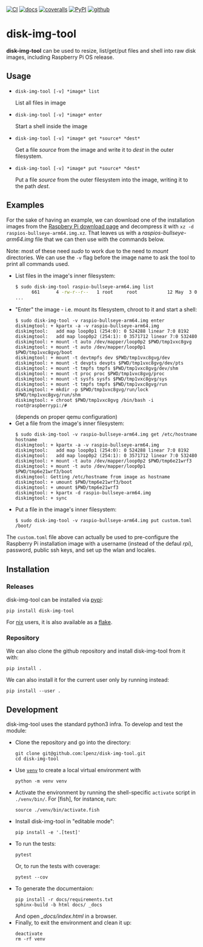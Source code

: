 [![CI](https://github.com/lpenz/disk-img-tool/actions/workflows/ci.yml/badge.svg)](https://github.com/lpenz/disk-img-tool/actions/workflows/ci.yml)
[![docs](https://readthedocs.org/projects/disk-img-tool/badge/?version=stable)](https://disk-img-tool.readthedocs.io/en/stable/?badge=stable)
[![coveralls](https://coveralls.io/repos/github/lpenz/disk-img-tool/badge.svg?branch=main)](https://coveralls.io/github/lpenz/disk-img-tool?branch=main)
[![PyPI](https://img.shields.io/pypi/v/disk-img-tool)](https://pypi.org/project/disk-img-tool/)
[![github](https://img.shields.io/github/v/release/lpenz/disk-img-tool?logo=github)](https://github.com/lpenz/disk-img-tool/releases)


# disk-img-tool

**disk-img-tool** can be used to resize, list/get/put files and shell
into raw disk images, including Raspberry Pi OS release.


## Usage

- `disk-img-tool [-v] *image* list`

  List all files in image

- `disk-img-tool [-v] *image* enter`

  Start a shell inside the image

- `disk-img-tool [-v] *image* get *source* *dest*`

  Get a file *source* from the image and write it to *dest* in the
  outer filesystem.

- `disk-img-tool [-v] *image* put *source* *dest*`

  Put a file *source* from the outer filesystem into the image,
  writing it to the path *dest*.


## Examples

For the sake of having an example, we can download one of the
installation images from the
[Raspbery Pi download page](https://www.raspberrypi.com/software/operating-systems)
and decompress it with `xz -d raspios-bullseye-arm64.img.xz`. That
leaves us with a *raspios-bullseye-arm64.img* file that we can then
use with the commands below.

Note: most of these need *sudo* to work due to the need to *mount*
directories. We can use the `-v` flag before the image name to ask the
tool to print all commands used.

- List files in the image's inner filesystem:
  ```sh
  $ sudo disk-img-tool raspio-bullseye-arm64.img list
        661      4 -rw-r--r--   1 root     root           12 May  3 03:53 ./etc/hostname
  ...
  ```
- "Enter" the image - i.e. mount its filesystem, chroot to it and start a shell:
  ```
  $ sudo disk-img-tool -v raspio-bullseye-arm64.img enter
  diskimgtool: + kpartx -a -v raspio-bullseye-arm64.img
  diskimgtool:   add map loop0p1 (254:0): 0 524288 linear 7:0 8192
  diskimgtool:   add map loop0p2 (254:1): 0 3571712 linear 7:0 532480
  diskimgtool: + mount -t auto /dev/mapper/loop0p2 $PWD/tmp1vxc8gvg
  diskimgtool: + mount -t auto /dev/mapper/loop0p1 $PWD/tmp1vxc8gvg/boot
  diskimgtool: + mount -t devtmpfs dev $PWD/tmp1vxc8gvg/dev
  diskimgtool: + mount -t devpts devpts $PWD/tmp1vxc8gvg/dev/pts
  diskimgtool: + mount -t tmpfs tmpfs $PWD/tmp1vxc8gvg/dev/shm
  diskimgtool: + mount -t proc proc $PWD/tmp1vxc8gvg/proc
  diskimgtool: + mount -t sysfs sysfs $PWD/tmp1vxc8gvg/sys
  diskimgtool: + mount -t tmpfs tmpfs $PWD/tmp1vxc8gvg/run
  diskimgtool: + mkdir -p $PWD/tmp1vxc8gvg/run/lock $PWD/tmp1vxc8gvg/run/shm
  diskimgtool: + chroot $PWD/tmp1vxc8gvg /bin/bash -i
  root@raspberrypi:/#
  ```
  (depends on proper qemu configuration)
- Get a file from the image's inner filesystem:
  ```
  $ sudo disk-img-tool -v raspio-bullseye-arm64.img get /etc/hostname hostname
  diskimgtool: + kpartx -a -v raspio-bullseye-arm64.img
  diskimgtool:   add map loop0p1 (254:0): 0 524288 linear 7:0 8192
  diskimgtool:   add map loop0p2 (254:1): 0 3571712 linear 7:0 532480
  diskimgtool: + mount -t auto /dev/mapper/loop0p2 $PWD/tmp6e21wrf3
  diskimgtool: + mount -t auto /dev/mapper/loop0p1 $PWD/tmp6e21wrf3/boot
  diskimgtool: Getting /etc/hostname from image as hostname
  diskimgtool: + umount $PWD/tmp6e21wrf3/boot
  diskimgtool: + umount $PWD/tmp6e21wrf3
  diskimgtool: + kpartx -d raspio-bullseye-arm64.img
  diskimgtool: + sync
  ```
- Put a file in the image's inner filesystem:
  ```
  $ sudo disk-img-tool -v raspio-bullseye-arm64.img put custom.toml /boot/
  ```

The `custom.toml` file above can actually be used to pre-configure the
Raspberry Pi installation image with a username (instead of the defaul
*rpi*), password, public ssh keys, and set up the wlan and locales.


## Installation


### Releases

disk-img-tool can be installed via [pypi]:

```
pip install disk-img-tool
```

For [nix] users, it is also available as a [flake].


### Repository

We can also clone the github repository and install disk-img-tool from it with:

```
pip install .
```

We can also install it for the current user only by running instead:

```
pip install --user .
```


## Development

disk-img-tool uses the standard python3 infra. To develop and test the module:
- Clone the repository and go into the directory:
  ```
  git clone git@github.com:lpenz/disk-img-tool.git
  cd disk-img-tool
  ```
- Use [`venv`] to create a local virtual environment with
  ```
  python -m venv venv
  ```
- Activate the environment by running the shell-specific `activate`
  script in `./venv/bin/`. For [fish], for instance, run:
  ```
  source ./venv/bin/activate.fish
  ```
- Install disk-img-tool in "editable mode":
  ```
  pip install -e '.[test]'
  ```
- To run the tests:
  ```
  pytest
  ```
  Or, to run the tests with coverage:
  ```
  pytest --cov
  ```
- To generate the documentaion:
  ```
  pip install -r docs/requirements.txt
  sphinx-build -b html docs/ _docs
  ```
  And open *_docs/index.html* in a browser.
- Finally, to exit the environment and clean it up:
  ```
  deactivate
  rm -rf venv
  ```


[pypi]: https://pypi.org/project/disk-img-tool/
[nix]: https://nixos.org/
[flake]: https://nixos.wiki/wiki/Flakes
[`venv`]: https://docs.python.org/3/library/venv.html
